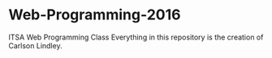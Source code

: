 # Web-Programming-2016
ITSA Web Programming Class
Everything in this repository is the creation of Carlson Lindley.
